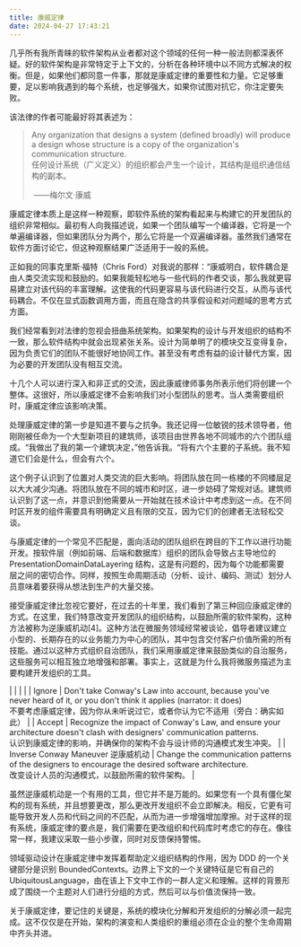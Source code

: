 ```yaml
---
title: 康威定律
date: 2024-04-27 17:43:21
---
```


几乎所有我所青睐的软件架构从业者都对这个领域的任何一种一般法则都深表怀疑。好的软件架构是非常特定于上下文的，分析在各种环境中以不同方式解决的权衡。但是，如果他们都同意一件事，那就是康威定律的重要性和力量。它足够重要，足以影响我遇到的每个系统，也足够强大，如果你试图对抗它，你注定要失败。

该法律的作者可能最好将其表述为：

> Any organization that designs a system (defined broadly) will produce a design whose structure is a copy of the organization's communication structure.  
任何设计系统（广义定义）的组织都会产生一个设计，其结构是组织通信结构的副本。
> 
>  ——梅尔文·康威

康威定律本质上是这样一种观察，即软件系统的架构看起来与构建它的开发团队的组织非常相似。最初有人向我描述说，如果一个团队编写一个编译器，它将是一个单遍编译器，但如果团队分为两个，那么它将是一个双遍编译器。虽然我们通常在软件方面讨论它，但这种观察结果广泛适用于一般的系统。

正如我的同事克里斯·福特（Chris Ford）对我说的那样：“康威明白，软件耦合是由人类交流实现和鼓励的。如果我能轻松地与一些代码的作者交谈，那么我就更容易建立对该代码的丰富理解。这使我的代码更容易与该代码进行交互，从而与该代码耦合。不仅在显式函数调用方面，而且在隐含的共享假设和对问题域的思考方式方面。

我们经常看到对法律的忽视会扭曲系统架构。如果架构的设计与开发组织的结构不一致，那么软件结构中就会出现紧张关系。设计为简单明了的模块交互变得复杂，因为负责它们的团队不能很好地协同工作。甚至没有考虑有益的设计替代方案，因为必要的开发团队没有相互交流。

十几个人可以进行深入和非正式的交流，因此康威律师事务所表示他们将创建一个整体。这很好，所以康威定律不会影响我们对小型团队的思考。当人类需要组织时，康威定律应该影响决策。

处理康威定律的第一步是知道不要与之抗争。我还记得一位敏锐的技术领导者，他刚刚被任命为一个大型新项目的建筑师，该项目由世界各地不同城市的六个团队组成。“我做出了我的第一个建筑决定，”他告诉我。“将有六个主要的子系统。我不知道它们会是什么，但会有六个。

这个例子认识到了位置对人类交流的巨大影响。将团队放在同一栋楼的不同楼层足以大大减少沟通。将团队放在不同的城市和时区，进一步妨碍了常规对话。建筑师认识到了这一点，并意识到他需要从一开始就在技术设计中考虑到这一点。在不同时区开发的组件需要具有明确定义且有限的交互，因为它们的创建者无法轻松交谈。

与康威定律的一个常见不匹配是，面向活动的团队组织在跨目的下工作以进行功能开发。按软件层（例如前端、后端和数据库）组织的团队会导致占主导地位的 PresentationDomainDataLayering 结构，这是有问题的，因为每个功能都需要层之间的密切合作。同样，按照生命周期活动（分析、设计、编码、测试）划分人员意味着要获得从想法到生产的大量交接。

接受康威定律比忽视它要好，在过去的十年里，我们看到了第三种回应康威定律的方式。在这里，我们特意改变开发团队的组织结构，以鼓励所需的软件架构，这种方法被称为逆康威机动[4]。这种方法在微服务领域经常被谈论，倡导者建议建立小型的、长期存在的以业务能力为中心的团队，其中包含交付客户价值所需的所有技能。通过以这种方式组织自治团队，我们采用康威定律来鼓励类似的自治服务，这些服务可以相互独立地增强和部署。事实上，这就是为什么我将微服务描述为主要构建开发组织的工具。

|  |
|  |
| Ignore | Don't take Conway's Law into account, because you've never heard of it, or you don't think it applies (narrator: it does)  
不要考虑康威定律，因为你从未听说过它，或者你认为它不适用（旁白：确实如此） |
| Accept | Recognize the impact of Conway's Law, and ensure your architecture doesn't clash with designers' communication patterns.  
认识到康威定律的影响，并确保你的架构不会与设计师的沟通模式发生冲突。 |
| Inverse Conway Maneuver 逆康威机动 | Change the communication patterns of the designers to encourage the desired software architecture.  
改变设计人员的沟通模式，以鼓励所需的软件架构。 |

虽然逆康威机动是一个有用的工具，但它并不是万能的。如果您有一个具有僵化架构的现有系统，并且想要更改，那么更改开发组织不会立即解决。相反，它更有可能导致开发人员和代码之间的不匹配，从而为进一步增强增加摩擦。对于这样的现有系统，康威定律的要点是，我们需要在更改组织和代码库时考虑它的存在。像往常一样，我建议采取一些小步骤，同时对反馈保持警惕。

领域驱动设计在康威定律中发挥着帮助定义组织结构的作用，因为 DDD 的一个关键部分是识别 BoundedContexts。边界上下文的一个关键特征是它有自己的 UbiquitousLanguage，由在该上下文中工作的一群人定义和理解。这样的背景形成了围绕一个主题对人们进行分组的方式，然后可以与价值流保持一致。

关于康威定律，要记住的关键是，系统的模块化分解和开发组织的分解必须一起完成。这不仅仅是在开始，架构的演变和人类组织的重组必须在企业的整个生命周期中齐头并进。